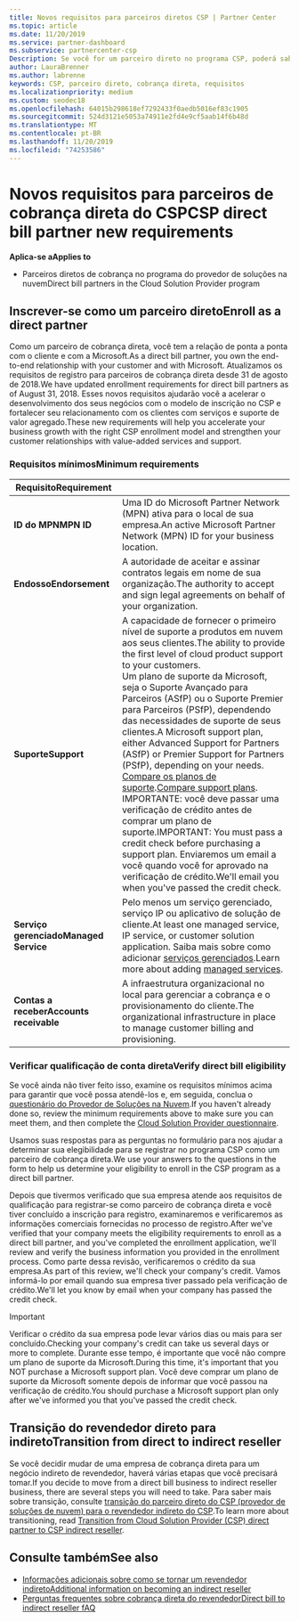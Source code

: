 ```yaml
---
title: Novos requisitos para parceiros diretos CSP | Partner Center
ms.topic: article
ms.date: 11/20/2019
ms.service: partner-dashboard
ms.subservice: partnercenter-csp
Description: Se você for um parceiro direto no programa CSP, poderá saber mais sobre os requisitos de suporte e serviços atualizados e como atendê-los.
author: LauraBrenner
ms.author: labrenne
keywords: CSP, parceiro direto, cobrança direta, requisitos
ms.localizationpriority: medium
ms.custom: seodec18
ms.openlocfilehash: 64015b298618ef7292433f0aedb5016ef83c1905
ms.sourcegitcommit: 524d3121e5053a74911e2fd4e9cf5aab14f6b48d
ms.translationtype: MT
ms.contentlocale: pt-BR
ms.lasthandoff: 11/20/2019
ms.locfileid: "74253586"
---
```

# <a name="csp-direct-bill-partner-new-requirements"></a><span data-ttu-id="6f0b5-104">Novos requisitos para parceiros de cobrança direta do CSP</span><span class="sxs-lookup"><span data-stu-id="6f0b5-104">CSP direct bill partner new requirements</span></span>

<span data-ttu-id="6f0b5-105">**Aplica-se a**</span><span class="sxs-lookup"><span data-stu-id="6f0b5-105">**Applies to**</span></span>

- <span data-ttu-id="6f0b5-106">Parceiros diretos de cobrança no programa do provedor de soluções na nuvem</span><span class="sxs-lookup"><span data-stu-id="6f0b5-106">Direct bill partners in the Cloud Solution Provider program</span></span>

## <a name="enroll-as-a-direct-partner"></a><span data-ttu-id="6f0b5-107">Inscrever-se como um parceiro direto</span><span class="sxs-lookup"><span data-stu-id="6f0b5-107">Enroll as a direct partner</span></span>

<span data-ttu-id="6f0b5-108">Como um parceiro de cobrança direta, você tem a relação de ponta a ponta com o cliente e com a Microsoft.</span><span class="sxs-lookup"><span data-stu-id="6f0b5-108">As a direct bill partner, you own the end-to-end relationship with your customer and with Microsoft.</span></span> <span data-ttu-id="6f0b5-109">Atualizamos os requisitos de registro para parceiros de cobrança direta desde 31 de agosto de 2018.</span><span class="sxs-lookup"><span data-stu-id="6f0b5-109">We have updated enrollment requirements for direct bill partners as of August 31, 2018.</span></span> <span data-ttu-id="6f0b5-110">Esses novos requisitos ajudarão você a acelerar o desenvolvimento dos seus negócios com o modelo de inscrição no CSP e fortalecer seu relacionamento com os clientes com serviços e suporte de valor agregado.</span><span class="sxs-lookup"><span data-stu-id="6f0b5-110">These new requirements will help you accelerate your business growth with the right CSP enrollment model and strengthen your customer relationships with value-added services and support.</span></span>

### <a name="minimum-requirements"></a><span data-ttu-id="6f0b5-111">Requisitos mínimos</span><span class="sxs-lookup"><span data-stu-id="6f0b5-111">Minimum requirements</span></span>

|<span data-ttu-id="6f0b5-112">**Requisito**</span><span class="sxs-lookup"><span data-stu-id="6f0b5-112">**Requirement**</span></span>|                             |
|--------------------------------|--------------------------------------------------------------|
|<span data-ttu-id="6f0b5-113">**ID do MPN**</span><span class="sxs-lookup"><span data-stu-id="6f0b5-113">**MPN ID**</span></span>   |<span data-ttu-id="6f0b5-114">Uma ID do Microsoft Partner Network (MPN) ativa para o local de sua empresa.</span><span class="sxs-lookup"><span data-stu-id="6f0b5-114">An active Microsoft Partner Network (MPN) ID for your business location.</span></span>    |
|<span data-ttu-id="6f0b5-115">**Endosso**</span><span class="sxs-lookup"><span data-stu-id="6f0b5-115">**Endorsement**</span></span>   |<span data-ttu-id="6f0b5-116">A autoridade de aceitar e assinar contratos legais em nome de sua organização.</span><span class="sxs-lookup"><span data-stu-id="6f0b5-116">The authority to accept and sign legal agreements on behalf of your organization.</span></span>|
|<span data-ttu-id="6f0b5-117">**Suporte**</span><span class="sxs-lookup"><span data-stu-id="6f0b5-117">**Support**</span></span>   |<span data-ttu-id="6f0b5-118">A capacidade de fornecer o primeiro nível de suporte a produtos em nuvem aos seus clientes.</span><span class="sxs-lookup"><span data-stu-id="6f0b5-118">The ability to provide the first level of cloud product support to your customers.</span></span> <br><span data-ttu-id="6f0b5-119">Um plano de suporte da Microsoft, seja o Suporte Avançado para Parceiros (ASfP) ou o Suporte Premier para Parceiros (PSfP), dependendo das necessidades de suporte de seus clientes.</span><span class="sxs-lookup"><span data-stu-id="6f0b5-119">A Microsoft support plan, either Advanced Support for Partners (ASfP) or Premier Support for Partners (PSfP), depending on your needs.</span></span> <span data-ttu-id="6f0b5-120">[Compare os planos de suporte](https://partner.microsoft.com/support/partnersupport).</span><span class="sxs-lookup"><span data-stu-id="6f0b5-120">[Compare support plans](https://partner.microsoft.com/support/partnersupport).</span></span><br> <span data-ttu-id="6f0b5-121">IMPORTANTE: você deve passar uma verificação de crédito antes de comprar um plano de suporte.</span><span class="sxs-lookup"><span data-stu-id="6f0b5-121">IMPORTANT: You must pass a credit check before purchasing a support plan.</span></span> <span data-ttu-id="6f0b5-122">Enviaremos um email a você quando você for aprovado na verificação de crédito.</span><span class="sxs-lookup"><span data-stu-id="6f0b5-122">We'll email you when you've passed the credit check.</span></span> |
|<span data-ttu-id="6f0b5-123">**Serviço gerenciado**</span><span class="sxs-lookup"><span data-stu-id="6f0b5-123">**Managed Service**</span></span>   |<span data-ttu-id="6f0b5-124">Pelo menos um serviço gerenciado, serviço IP ou aplicativo de solução de cliente.</span><span class="sxs-lookup"><span data-stu-id="6f0b5-124">At least one managed service, IP service, or customer solution application.</span></span> <span data-ttu-id="6f0b5-125">Saiba mais sobre como adicionar [serviços gerenciados](https://partner.microsoft.com/business-opportunities/managed-services-provider).</span><span class="sxs-lookup"><span data-stu-id="6f0b5-125">Learn more about adding [managed services](https://partner.microsoft.com/business-opportunities/managed-services-provider).</span></span>|
|<span data-ttu-id="6f0b5-126">**Contas a receber**</span><span class="sxs-lookup"><span data-stu-id="6f0b5-126">**Accounts receivable**</span></span> |<span data-ttu-id="6f0b5-127">A infraestrutura organizacional no local para gerenciar a cobrança e o provisionamento do cliente.</span><span class="sxs-lookup"><span data-stu-id="6f0b5-127">The organizational infrastructure in place to manage customer billing and provisioning.</span></span>

### <a name="verify-direct-bill-eligibility"></a><span data-ttu-id="6f0b5-128">Verificar qualificação de conta direta</span><span class="sxs-lookup"><span data-stu-id="6f0b5-128">Verify direct bill eligibility</span></span>

<span data-ttu-id="6f0b5-129">Se você ainda não tiver feito isso, examine os requisitos mínimos acima para garantir que você possa atendê-los e, em seguida, conclua o [questionário do Provedor de Soluções na Nuvem](https://partner.microsoft.com/cloud-solution-provider/assessment).</span><span class="sxs-lookup"><span data-stu-id="6f0b5-129">If you haven't already done so, review the minimum requirements above to make sure you can meet them, and then complete the [Cloud Solution Provider questionnaire](https://partner.microsoft.com/cloud-solution-provider/assessment).</span></span>

<span data-ttu-id="6f0b5-130">Usamos suas respostas para as perguntas no formulário para nos ajudar a determinar sua elegibilidade para se registrar no programa CSP como um parceiro de cobrança direta.</span><span class="sxs-lookup"><span data-stu-id="6f0b5-130">We use your answers to the questions in the form to help us determine your eligibility to enroll in the CSP program as a direct bill partner.</span></span>

<span data-ttu-id="6f0b5-131">Depois que tivermos verificado que sua empresa atende aos requisitos de qualificação para registrar-se como parceiro de cobrança direta e você tiver concluído a inscrição para registro, examinaremos e verificaremos as informações comerciais fornecidas no processo de registro.</span><span class="sxs-lookup"><span data-stu-id="6f0b5-131">After we've verified that your company meets the eligibility requirements to enroll as a direct bill partner, and you've completed the enrollment application, we'll review and verify the business information you provided in the enrollment process.</span></span> <span data-ttu-id="6f0b5-132">Como parte dessa revisão, verificaremos o crédito da sua empresa.</span><span class="sxs-lookup"><span data-stu-id="6f0b5-132">As part of this review, we'll check your company's credit.</span></span> <span data-ttu-id="6f0b5-133">Vamos informá-lo por email quando sua empresa tiver passado pela verificação de crédito.</span><span class="sxs-lookup"><span data-stu-id="6f0b5-133">We'll let you know by email when your company has passed the credit check.</span></span>

>[!IMPORTANT]
><span data-ttu-id="6f0b5-134">Verificar o crédito da sua empresa pode levar vários dias ou mais para ser concluído.</span><span class="sxs-lookup"><span data-stu-id="6f0b5-134">Checking your company's credit can take us several days or more to complete.</span></span> <span data-ttu-id="6f0b5-135">Durante esse tempo, é importante que você não compre um plano de suporte da Microsoft.</span><span class="sxs-lookup"><span data-stu-id="6f0b5-135">During this time, it's important that you NOT purchase a Microsoft support plan.</span></span> <span data-ttu-id="6f0b5-136">Você deve comprar um plano de suporte da Microsoft somente depois de informar que você passou na verificação de crédito.</span><span class="sxs-lookup"><span data-stu-id="6f0b5-136">You should purchase a Microsoft support plan only after we've informed you that you've passed the credit check.</span></span>

## <a name="transition-from-direct-to-indirect-reseller"></a><span data-ttu-id="6f0b5-137">Transição do revendedor direto para indireto</span><span class="sxs-lookup"><span data-stu-id="6f0b5-137">Transition from direct to indirect reseller</span></span>

<span data-ttu-id="6f0b5-138">Se você decidir mudar de uma empresa de cobrança direta para um negócio indireto de revendedor, haverá várias etapas que você precisará tomar.</span><span class="sxs-lookup"><span data-stu-id="6f0b5-138">If you decide to move from a direct bill business to indirect reseller business, there are several steps you will need to take.</span></span> <span data-ttu-id="6f0b5-139">Para saber mais sobre transição, consulte [transição do parceiro direto do CSP (provedor de soluções de nuvem) para o revendedor indireto do CSP](transition-direct-to-indirect.md).</span><span class="sxs-lookup"><span data-stu-id="6f0b5-139">To learn more about transitioning, read [Transition from Cloud Solution Provider (CSP) direct partner to CSP indirect reseller](transition-direct-to-indirect.md).</span></span> 

## <a name="see-also"></a><span data-ttu-id="6f0b5-140">Consulte também</span><span class="sxs-lookup"><span data-stu-id="6f0b5-140">See also</span></span>

- [<span data-ttu-id="6f0b5-141">Informações adicionais sobre como se tornar um revendedor indireto</span><span class="sxs-lookup"><span data-stu-id="6f0b5-141">Additional information on becoming an indirect reseller</span></span>](https://assetsprod.microsoft.com/csp-directbill-to-indirect-transition.pdf)
- [<span data-ttu-id="6f0b5-142">Perguntas frequentes sobre cobrança direta do revendedor</span><span class="sxs-lookup"><span data-stu-id="6f0b5-142">Direct bill to indirect reseller fAQ</span></span>](https://assetsprod.microsoft.com/mpn/direct-bill-partner-faq.pdf)
